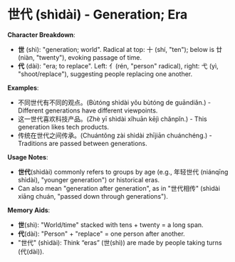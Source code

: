 # **世代 (shìdài) - Generation; Era**

**Character Breakdown**:  
- **世** (shì): "generation; world". Radical at top: 十 (shí, "ten"); below is 廿 (niàn, "twenty"), evoking passage of time.  
- **代** (dài): "era; to replace". Left: 亻(rén, "person" radical), right: 弋 (yì, "shoot/replace"), suggesting people replacing one another.

**Examples**:  
- 不同世代有不同的观点。(Bùtóng shìdài yǒu bùtóng de guāndiǎn.) - Different generations have different viewpoints.  
- 这一世代喜欢科技产品。(Zhè yī shìdài xǐhuān kējì chǎnpǐn.) - This generation likes tech products.  
- 传统在世代之间传承。(Chuántǒng zài shìdài zhījiān chuánchéng.) - Traditions are passed between generations.

**Usage Notes**:  
- **世代**(shìdài) commonly refers to groups by age (e.g., 年轻世代 (niánqīng shìdài), "younger generation") or historical eras.  
- Can also mean "generation after generation", as in "世代相传" (shìdài xiāng chuán, "passed down through generations").

**Memory Aids**:  
- **世**(shì): "World/time" stacked with tens + twenty = a long span.  
- **代**(dài): "Person" + "replace" = one person after another.  
- "世代" (shìdài): Think “eras” (世(shì)) are made by people taking turns (代(dài)).